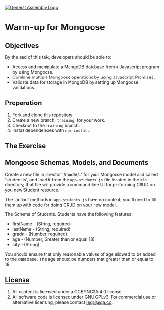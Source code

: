 [![General Assembly Logo](https://camo.githubusercontent.com/1a91b05b8f4d44b5bbfb83abac2b0996d8e26c92/687474703a2f2f692e696d6775722e636f6d2f6b6538555354712e706e67)](https://generalassemb.ly/education/web-development-immersive)

# Warm-up for Mongoose

## Objectives

By the end of this talk, developers should be able to:

- Access and manipulate a MongoDB database from a Javascript program by using Mongoose.
- Combine multiple Mongoose operations by using Javascript Promises.
- Validate data for storage in MongoDB by setting up Mongoose validations.

## Preparation

1. Fork and clone
   this repository
1. Create a new branch, `training`, for your work.
1. Checkout to the `training` branch.
1. Install dependencies with `npm install`.

## The Exercise

## Mongoose Schemas, Models, and Documents
Create a new file in director '/modle/..' for your Mongoose model and called 'student.js', and load it from the `app-students.js`
file located in the `bin` directory; that file will provide a command-line UI
for performing CRUD on you new Student resource.

The 'action' methods in `app-students.js` have no content;
you'll need to fill them up with code for doing CRUD on your new model.




The Schema of Students.
Students have the following features:

- firstName - (String, required) 
- lastName  - (String, required)
- grade     - (Number, required)
- age       - (Number, Greater than or equal 18)
- city      - (String)



You should ensure that only reasonable values of age
allowed to be added to the database. The age should  be numbers that greater than or equal to 18.


## [License](LICENSE)

1. All content is licensed under a CC­BY­NC­SA 4.0 license.
1. All software code is licensed under GNU GPLv3. For commercial use or
    alternative licensing, please contact legal@ga.co.
